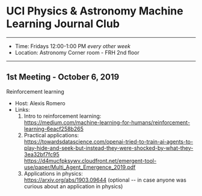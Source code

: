 # UCI Physics & Astronomy Machine Learning Journal Club 

----

* Time: Fridays 12:00-1:00 PM *every other week*
* Location: Astronomy Corner room - FRH 2nd floor 

----

## 1st Meeting - October 6, 2019

Reinforcement learning  
* Host: Alexis Romero  
* Links:   
     1. Intro to reinforcement learning:   
     https://medium.com/machine-learning-for-humans/reinforcement-learning-6eacf258b265    
     2. Practical applications:    
     https://towardsdatascience.com/openai-tried-to-train-ai-agents-to-play-hide-and-seek-but-instead-they-were-shocked-by-what-they-3ea32bf7fc95  
     https://d4mucfpksywv.cloudfront.net/emergent-tool-use/paper/Multi_Agent_Emergence_2019.pdf   
     3. Applications in physics:    
     https://arxiv.org/abs/1903.09644  (optional -- in case anyone was curious about an application in physics)  
